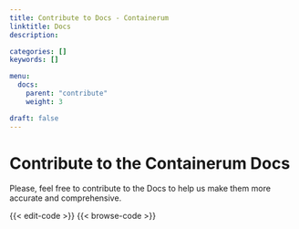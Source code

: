 ```yaml
---
title: Contribute to Docs - Containerum
linktitle: Docs
description:

categories: []
keywords: []

menu:
  docs:
    parent: "contribute"
    weight: 3

draft: false
---
```


# Contribute to the Containerum Docs
Please, feel free to contribute to the Docs to help us make them more accurate and comprehensive.

{{< edit-code >}}
{{< browse-code >}}

